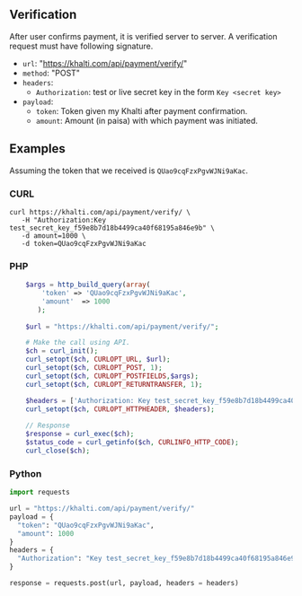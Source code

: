 ## Verification
After user confirms payment, it is verified server to server.
A verification request must have following signature.

- `url`: "https://khalti.com/api/payment/verify/"
- `method`: "POST"
- `headers`:
	- `Authorization`: test or live secret key in the form `Key <secret key>`
- `payload`:
	- `token`: Token given my Khalti after payment confirmation.
	- `amount`: Amount (in paisa) with which payment was initiated.

## Examples
Assuming the token that we received is `QUao9cqFzxPgvWJNi9aKac`.

### CURL

```curl
curl https://khalti.com/api/payment/verify/ \
   -H "Authorization:Key test_secret_key_f59e8b7d18b4499ca40f68195a846e9b" \
   -d amount=1000 \
   -d token=QUao9cqFzxPgvWJNi9aKac
```

### PHP
```php
    $args = http_build_query(array(
        'token' => 'QUao9cqFzxPgvWJNi9aKac',
        'amount'  => 1000
       );
    
    $url = "https://khalti.com/api/payment/verify/";

    # Make the call using API.
    $ch = curl_init();
    curl_setopt($ch, CURLOPT_URL, $url);
    curl_setopt($ch, CURLOPT_POST, 1);
    curl_setopt($ch, CURLOPT_POSTFIELDS,$args);
    curl_setopt($ch, CURLOPT_RETURNTRANSFER, 1);

    $headers = ['Authorization: Key test_secret_key_f59e8b7d18b4499ca40f68195a846e9b'];
	curl_setopt($ch, CURLOPT_HTTPHEADER, $headers);
    
    // Response
    $response = curl_exec($ch);
    $status_code = curl_getinfo($ch, CURLINFO_HTTP_CODE);
    curl_close($ch);

```

### Python

```python
import requests

url = "https://khalti.com/api/payment/verify/"
payload = {
  "token": "QUao9cqFzxPgvWJNi9aKac",
  "amount": 1000
}
headers = {
  "Authorization": "Key test_secret_key_f59e8b7d18b4499ca40f68195a846e9b"
}

response = requests.post(url, payload, headers = headers)
```
